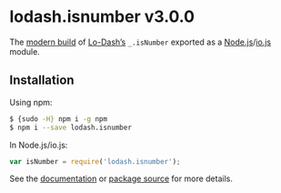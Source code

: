 # lodash.isnumber v3.0.0

The [modern build](https://github.com/lodash/lodash/wiki/Build-Differences) of [Lo-Dash’s](https://lodash.com/) `_.isNumber` exported as a [Node.js](http://nodejs.org/)/[io.js](https://iojs.org/) module.

## Installation

Using npm:

```bash
$ {sudo -H} npm i -g npm
$ npm i --save lodash.isnumber
```

In Node.js/io.js:

```js
var isNumber = require('lodash.isnumber');
```

See the [documentation](https://lodash.com/docs#isNumber) or [package source](https://github.com/lodash/lodash/blob/3.0.0-npm-packages/lodash.isnumber) for more details.

